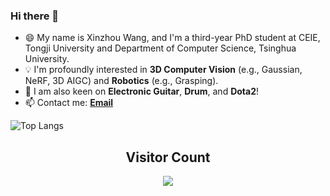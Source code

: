 
### Hi there 👋

<!--
**liuff19/liuff19** is a ✨ _special_ ✨ repository because its `README.md` (this file) appears on your GitHub profile.

Here are some ideas to get you started:

- 🔭 I’m currently working on ...
- 🌱 I’m currently learning ...
- 👯 I’m looking to collaborate on ...
- 🤔 I’m looking for help with ...
- 💬 Ask me about ...
- 📫 How to reach me: ...
- 😄 Pronouns: ...
- ⚡ Fun fact: ...
-->

+ 😄 My name is Xinzhou Wang, and I'm a third-year PhD student at CEIE, Tongji University and Department of Computer Science, Tsinghua University. 
+ 💡 I'm profoundly interested in **3D Computer Vision** (e.g., Gaussian, NeRF, 3D AIGC) and **Robotics** (e.g., Grasping).
+ 🌱 I am also keen on **Electronic Guitar**, **Drum**, and **Dota2**!
+ 📫 Contact me: [**Email**](mailto:wangxinzhou.buaa@foxmail.com)

![Top Langs](https://github-readme-stats.vercel.app/api/top-langs/?username=liuff19&layout=compact&theme=aura)

<!-- ![Xinzhou's GitHub stats](https://github-readme-stats.vercel.app/api?username=zz7379&show_icons=true&theme=aura) -->

## <center> Visitor Count
<p align="center"> 
  <img src="https://profile-counter.glitch.me/zz7379/count.svg" />
</p>
